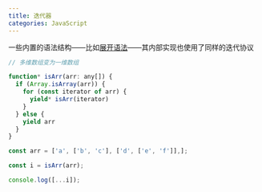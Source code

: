 ```yaml
---
title: 迭代器
categories: JavaScript
---
```


一些内置的语法结构——比如[展开语法](https://developer.mozilla.org/en-US/docs/Web/JavaScript/Reference/Operators/Spread_syntax)——其内部实现也使用了同样的迭代协议

```javascript
// 多维数组变为一维数组

function* isArr(arr: any[]) {
  if (Array.isArray(arr)) {
    for (const iterator of arr) {
      yield* isArr(iterator)
    }
  } else {
    yield arr
  }
}

const arr = ['a', ['b', 'c'], ['d', ['e', 'f']],];

const i = isArr(arr);

console.log([...i]);

```
